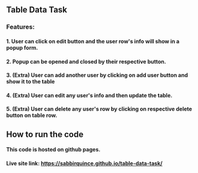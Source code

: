 ## Table Data Task

### Features:

#### 1. User can click on edit button and the user row's info will show in a popup form.

#### 2. Popup can be opened and closed by their respective button.

#### 3. (Extra) User can add another user by clicking on add user button and show it to the table

#### 4. (Extra) User can edit any user's info and then update the table.

#### 5. (Extra) User can delete any user's row by clicking on respective delete button on table row.

## How to run the code

#### This code is hosted on github pages.

#### Live site link: https://sabbirquince.github.io/table-data-task/
